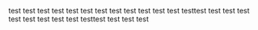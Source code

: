 test test
test test
test test
test test 
test test
test test
testtest
test test
test
test test test test test testtest test test test
